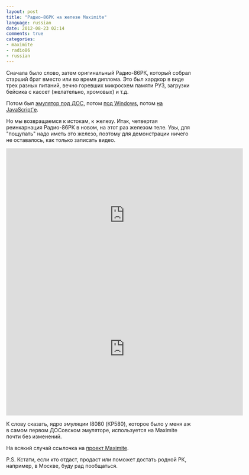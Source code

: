 ```yaml
---
layout: post
title: "Радио-86РК на железе Maximite"
language: russian
date: 2012-08-23 02:14
comments: true
categories: 
- maximite
- radio86
- russian
---
```

Сначала было слово, затем оригинальный Радио-86РК, который собрал старший брат вместо или во время диплома. Это был хардкор в виде трех разных питаний, вечно горевших микросхем памяти РУ3, загрузки бейсика с кассет (желательно, хромовых) и т.д.

Потом был [эмулятор под ДОС][Эмулятор под DOS], потом [под Windows][Эмулятор под Windows], потом [на JavaScript'е][Эмулятор на JavaScript].

[Эмулятор под DOS]: /projects/radio86/emulator/dos/
[Эмулятор под Windows]: /projects/radio86/emulator/windows/
[Эмулятор на JavaScript]: http://radio86.googlecode.com/hg/online/radio86.html

Но мы возвращаемся к истокам, к железу. Итак, четвертая реинкарнация Радио-86РК в новом, на этот раз железом теле. Увы, для "пощупать" надо иметь это железо, поэтому для демонстрации ничего не оставалось, как только записать видео.

<iframe width="640" height="360" src="http://www.youtube.com/embed/dIwQQYhqNQg" frameborder="0" allowfullscreen></iframe>

<iframe width="640" height="360" src="http://www.youtube.com/embed/KSUZ2yjPuU0" frameborder="0" allowfullscreen></iframe>

К слову сказать, ядро эмуляции I8080 (КР580), которое было у меня аж в самом первом ДОСовском эмуляторе, используется на Maximite почти без изменений.

На всякий случай ссылочка на [проект Maximite][].

[проект Maximite]: http://geoffg.net/maximite.html

P.S. Кстати, если кто отдаст, продаст или поможет достать родной РК, например, в Москве, буду рад пообщаться.
